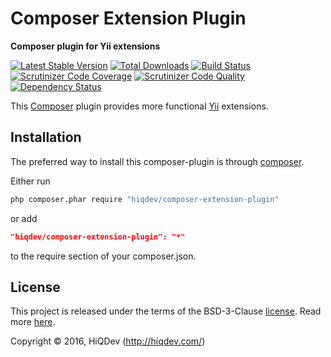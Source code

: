 Composer Extension Plugin
=========================

**Composer plugin for Yii extensions**

[![Latest Stable Version](https://poser.pugx.org/hiqdev/composer-extension-plugin/v/stable)](https://packagist.org/packages/hiqdev/composer-extension-plugin)
[![Total Downloads](https://poser.pugx.org/hiqdev/composer-extension-plugin/downloads)](https://packagist.org/packages/hiqdev/composer-extension-plugin)
[![Build Status](https://img.shields.io/travis/hiqdev/composer-extension-plugin.svg)](https://travis-ci.org/hiqdev/composer-extension-plugin)
[![Scrutinizer Code Coverage](https://img.shields.io/scrutinizer/coverage/g/hiqdev/composer-extension-plugin.svg)](https://scrutinizer-ci.com/g/hiqdev/composer-extension-plugin/)
[![Scrutinizer Code Quality](https://img.shields.io/scrutinizer/g/hiqdev/composer-extension-plugin.svg)](https://scrutinizer-ci.com/g/hiqdev/composer-extension-plugin/)
[![Dependency Status](https://www.versioneye.com/php/hiqdev:composer-extension-plugin/dev-master/badge.svg)](https://www.versioneye.com/php/hiqdev:composer-extension-plugin/dev-master)

This [Composer](https://getcomposer.org/) plugin provides
more functional [Yii](http://www.yiiframework.com/) extensions.

## Installation

The preferred way to install this composer-plugin is through [composer](http://getcomposer.org/download/).

Either run

```sh
php composer.phar require "hiqdev/composer-extension-plugin"
```

or add

```json
"hiqdev/composer-extension-plugin": "*"
```

to the require section of your composer.json.

## License

This project is released under the terms of the BSD-3-Clause [license](LICENSE).
Read more [here](http://choosealicense.com/licenses/bsd-3-clause).

Copyright © 2016, HiQDev (http://hiqdev.com/)
